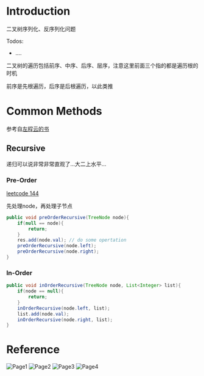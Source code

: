 # Introduction

二叉树序列化、反序列化问题

Todos:

- ....

二叉树的遍历包括前序、中序、后序、层序，注意这里前面三个指的都是遍历根的时机

前序是先根遍历，后序是后根遍历，以此类推



# Common Methods

参考自[左程云的书](https://book.douban.com/subject/26638586/)

## Recursive 

递归可以说非常非常直观了...大二上水平...

### Pre-Order 

[leetcode 144](https://leetcode.com/problems/binary-tree-preorder-traversal/description/)

先处理node，再处理子节点

```java
public void preOrderRecursive(TreeNode node){
    if(null == node){
        return;
    }
    res.add(node.val); // do some opertation
    preOrderRecursive(node.left);
    preOrderRecursive(node.right);
}
```

### In-Order

```java
public void inOrderRecursive(TreeNode node, List<Integer> list){
    if(node == null){
        return;
    }
    inOrderRecursive(node.left, list);
    list.add(node.val);
    inOrderRecursive(node.right, list);
}
```


# Reference

![Page1](images/tree_serial_1.png "Page1")
![Page2](images/tree_serial_2.png "Page2")
![Page3](images/tree_serial_3.png "Page3")
![Page4](images/tree_serial_4.png "Page4")